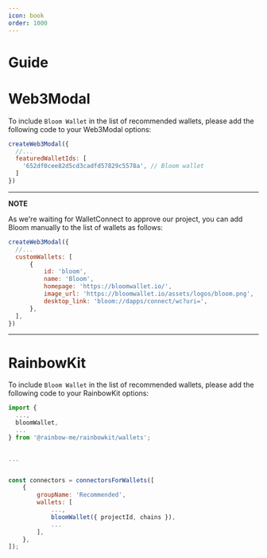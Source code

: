 ```yaml
---
icon: book
order: 1000
---
```


# Guide


# Web3Modal

To include `Bloom Wallet` in the list of recommended wallets, please add the following code to your Web3Modal options:

```javascript
createWeb3Modal({
  //...
  featuredWalletIds: [
    '652df0cee82d5cd3cadfd57829c5578a', // Bloom wallet
  ]
})
```

---
**NOTE**

As we're waiting for WalletConnect to approve our project, you can add Bloom manually to the list of wallets as follows:

```javascript
createWeb3Modal({
  //... 
  customWallets: [
      {
          id: 'bloom',
          name: 'Bloom',
          homepage: 'https://bloomwallet.io/',
          image_url: 'https://bloomwallet.io/assets/logos/bloom.png',
          desktop_link: 'bloom://dapps/connect/wc?uri=',
      },
  ],
})
```
---


# RainbowKit

To include `Bloom Wallet` in the list of recommended wallets, please add the following code to your RainbowKit options:



```javascript
import {
  ...,
  bloomWallet,
  ...
} from '@rainbow-me/rainbowkit/wallets';


...


const connectors = connectorsForWallets([
    {
        groupName: 'Recommended',
        wallets: [
            ...,
            bloomWallet({ projectId, chains }),
            ...
        ],
    },
]);
```
